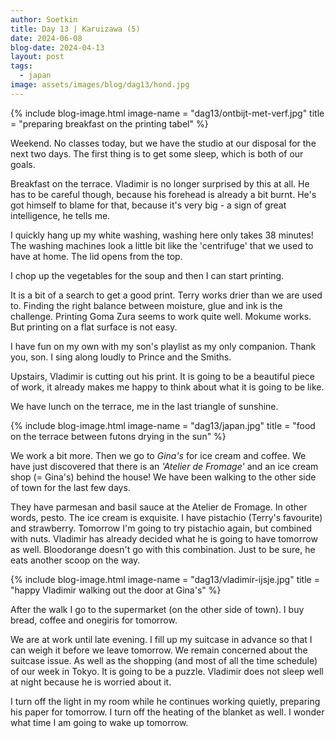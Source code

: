 ```yaml
---
author: Soetkin
title: Day 13 | Karuizawa (5)
date: 2024-06-08
blog-date: 2024-04-13
layout: post
tags:
  - japan
image: assets/images/blog/dag13/hond.jpg
---
```

{% include blog-image.html image-name = "dag13/ontbijt-met-verf.jpg"  title = "preparing breakfast on the printing tabel" %}

Weekend. No classes today, but we have the studio at our disposal for the next two days. The first thing is to get some sleep, which is both of our goals.

Breakfast on the terrace. Vladimir is no longer surprised by this at all. He has to be careful though, because his forehead is already a bit burnt. He's got himself to blame for that, because it's very big - a sign of great intelligence, he tells me.

I quickly hang up my white washing, washing here only takes 38 minutes! The washing machines look a little bit like the 'centrifuge' that we used to have at home. The lid opens from the top.

I chop up the vegetables for the soup and then I can start printing.

It is a bit of a search to get a good print. Terry works drier than we are used to. Finding the right balance between moisture, glue and ink is the challenge. Printing Goma Zura seems to work quite well. Mokume works. But printing on a flat surface is not easy.

I have fun on my own with my son's playlist as my only companion. Thank you, son. I sing along loudly to Prince and the Smiths.

Upstairs, Vladimir is cutting out his print. It is going to be a beautiful piece of work, it already makes me happy to think about what it is going to be like.

We have lunch on the terrace, me in the last triangle of sunshine.

{% include blog-image.html image-name = "dag13/japan.jpg"  title = "food on the terrace between futons drying in the sun" %}

We work a bit more. Then we go to *Gina's* for ice cream and coffee. 
We have just discovered that there is an *'Atelier de Fromage'* and an ice cream shop (= Gina's) behind the house! We have been walking to the other side of town for the last few days. 

They have parmesan and basil sauce at the Atelier de Fromage. In other words, pesto. The ice cream is exquisite. I have pistachio (Terry's favourite) and strawberry. Tomorrow I'm going to try pistachio again, but combined with nuts. Vladimir has already decided what he is going to have tomorrow as well. Bloodorange doesn't go with this combination. Just to be sure, he eats another scoop on the way. 

{% include blog-image.html image-name = "dag13/vladimir-ijsje.jpg"  title = "happy Vladimir walking out the door at Gina's" %}

After the walk I go to the supermarket (on the other side of town). I buy bread, coffee and onegiris for tomorrow.

We are at work until late evening. I fill up my suitcase in advance so that I can weigh it before we leave tomorrow. We remain concerned about the suitcase issue. As well as the shopping (and most of all the time schedule) of our week in Tokyo. It is going to be a puzzle. Vladimir does not sleep well at night because he is worried about it.

I turn off the light in my room while he continues working quietly, preparing his paper for tomorrow. I turn off the heating of the blanket as well. I wonder what time I am going to wake up tomorrow. 
